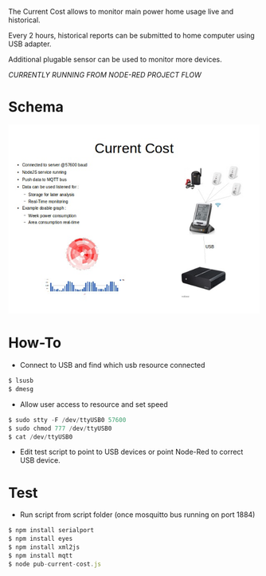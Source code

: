
The Current Cost allows to monitor main power home usage live and historical.

Every 2 hours, historical reports can be submitted to home computer using USB adapter.

Additional plugable sensor can be used to monitor more devices.



*CURRENTLY RUNNING FROM NODE-RED PROJECT FLOW*



Schema
======

![Schema](res/Schema.jpg?raw=true "Schema overview")

How-To
======

* Connect to USB and find which usb resource connected

```js
$ lsusb
$ dmesg
```

* Allow user access to resource and set speed

```js
$ sudo stty -F /dev/ttyUSB0 57600
$ sudo chmod 777 /dev/ttyUSB0
$ cat /dev/ttyUSB0
```

* Edit test script to point to USB devices or point Node-Red to correct USB device.


Test
====

* Run script from script folder (once mosquitto bus running on port 1884)

```js
$ npm install serialport
$ npm install eyes
$ npm install xml2js
$ npm install mqtt
$ node pub-current-cost.js
```
